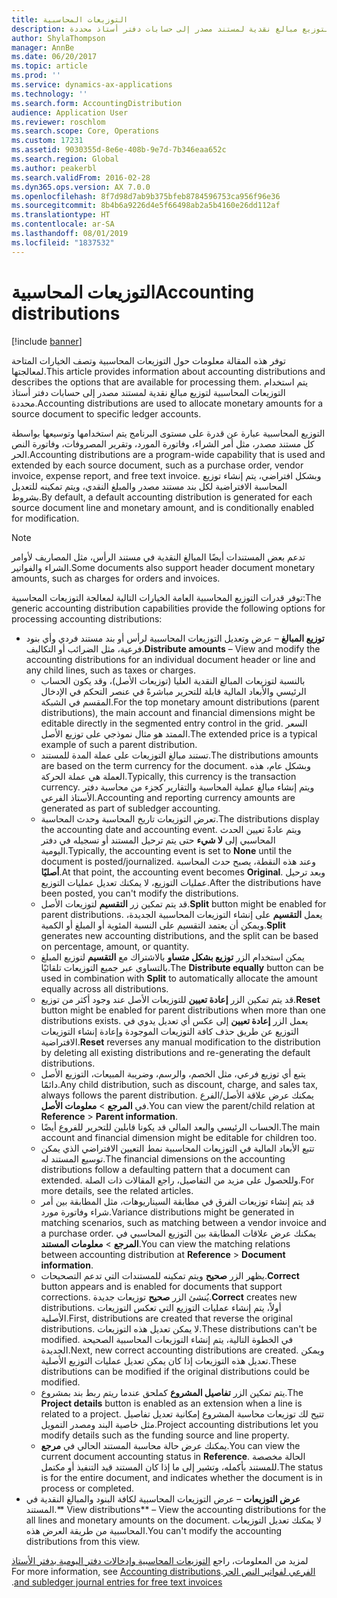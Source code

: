 ```yaml
---
title: التوزيعات المحاسبية
description: توفر هذه المقالة معلومات حول التوزيعات المحاسبية وتصف الخيارات المتاحة لمعالجتها. يتم استخدام التوزيعات المحاسبية لتوزيع مبالغ نقدية لمستند مصدر إلى حسابات دفتر أستاذ محددة.
author: ShylaThompson
manager: AnnBe
ms.date: 06/20/2017
ms.topic: article
ms.prod: ''
ms.service: dynamics-ax-applications
ms.technology: ''
ms.search.form: AccountingDistribution
audience: Application User
ms.reviewer: roschlom
ms.search.scope: Core, Operations
ms.custom: 17231
ms.assetid: 9030355d-8e6e-408b-9e7d-7b346eaa652c
ms.search.region: Global
ms.author: peakerbl
ms.search.validFrom: 2016-02-28
ms.dyn365.ops.version: AX 7.0.0
ms.openlocfilehash: 8f7d98d7ab9b375bfeb8784596753ca956f96e36
ms.sourcegitcommit: 8b4b6a9226d4e5f66498ab2a5b4160e26dd112af
ms.translationtype: HT
ms.contentlocale: ar-SA
ms.lasthandoff: 08/01/2019
ms.locfileid: "1837532"
---
```

# <a name="accounting-distributions"></a><span data-ttu-id="bc2c5-104">التوزيعات المحاسبية</span><span class="sxs-lookup"><span data-stu-id="bc2c5-104">Accounting distributions</span></span>

[!include [banner](../includes/banner.md)]

<span data-ttu-id="bc2c5-105">توفر هذه المقالة معلومات حول التوزيعات المحاسبية وتصف الخيارات المتاحة لمعالجتها.</span><span class="sxs-lookup"><span data-stu-id="bc2c5-105">This article provides information about accounting distributions and describes the options that are available for processing them.</span></span> <span data-ttu-id="bc2c5-106">يتم استخدام التوزيعات المحاسبية لتوزيع مبالغ نقدية لمستند مصدر إلى حسابات دفتر أستاذ محددة.</span><span class="sxs-lookup"><span data-stu-id="bc2c5-106">Accounting distributions are used to allocate monetary amounts for a source document to specific ledger accounts.</span></span> 

<span data-ttu-id="bc2c5-107">التوزيع المحاسبية عبارة عن قدرة على مستوى البرنامج يتم استخدامها وتوسيعها بواسطة كل مستند مصدر، مثل أمر الشراء، وفاتورة المورد، وتقرير المصروفات، وفاتورة النص الحر.</span><span class="sxs-lookup"><span data-stu-id="bc2c5-107">Accounting distributions are a program-wide capability that is used and extended by each source document, such as a purchase order, vendor invoice, expense report, and free text invoice.</span></span> <span data-ttu-id="bc2c5-108">وبشكل افتراضي، يتم إنشاء توزيع المحاسبة الافتراضية لكل بند مستند مصدر والمبلغ النقدي، ويتم تمكينه للتعديل بشروط.</span><span class="sxs-lookup"><span data-stu-id="bc2c5-108">By default, a default accounting distribution is generated for each source document line and monetary amount, and is conditionally enabled for modification.</span></span> 

> [!Note] 
> <span data-ttu-id="bc2c5-109">تدعم بعض المستندات أيضًا المبالغ النقدية في مستند الرأس، مثل المصاريف لأوامر الشراء والفواتير.</span><span class="sxs-lookup"><span data-stu-id="bc2c5-109">Some documents also support header document monetary amounts, such as charges for orders and invoices.</span></span> 

<span data-ttu-id="bc2c5-110">توفر قدرات التوزيع المحاسبية العامة الخيارات التالية لمعالجة التوزيعات المحاسبية:</span><span class="sxs-lookup"><span data-stu-id="bc2c5-110">The generic accounting distribution capabilities provide the following options for processing accounting distributions:</span></span>

-   <span data-ttu-id="bc2c5-111">**توزيع المبالغ** – عرض وتعديل التوزيعات المحاسبية لرأس أو بند مستند فردي وأي بنود فرعية، مثل الضرائب أو التكاليف.</span><span class="sxs-lookup"><span data-stu-id="bc2c5-111">**Distribute amounts** – View and modify the accounting distributions for an individual document header or line and any child lines, such as taxes or charges.</span></span>
    -   <span data-ttu-id="bc2c5-112">بالنسبة لتوزيعات المبالغ النقدية العليا (توزيعات الأصل)، وقد يكون الحساب الرئيسي والأبعاد المالية قابلة للتحرير مباشرةً في عنصر التحكم في الإدخال المقسم في الشبكة.</span><span class="sxs-lookup"><span data-stu-id="bc2c5-112">For the top monetary amount distributions (parent distributions), the main account and financial dimensions might be editable directly in the segmented entry control in the grid.</span></span> <span data-ttu-id="bc2c5-113">السعر الممتد هو مثال نموذجي على توزيع الأصل.</span><span class="sxs-lookup"><span data-stu-id="bc2c5-113">The extended price is a typical example of such a parent distribution.</span></span>
    -   <span data-ttu-id="bc2c5-114">تستند مبالغ التوزيعات على عملة المدة للمستند.</span><span class="sxs-lookup"><span data-stu-id="bc2c5-114">The distributions amounts are based on the term currency for the document.</span></span> <span data-ttu-id="bc2c5-115">وبشكل عام، هذه العملة هي عملة الحركة.</span><span class="sxs-lookup"><span data-stu-id="bc2c5-115">Typically, this currency is the transaction currency.</span></span> <span data-ttu-id="bc2c5-116">ويتم إنشاء مبالغ عملية المحاسبة والتقارير كجزء من محاسبة دفتر الأستاذ الفرعي.</span><span class="sxs-lookup"><span data-stu-id="bc2c5-116">Accounting and reporting currency amounts are generated as part of subledger accounting.</span></span>
    -   <span data-ttu-id="bc2c5-117">تعرض التوزيعات تاريخ المحاسبة وحدث المحاسبة.</span><span class="sxs-lookup"><span data-stu-id="bc2c5-117">The distributions display the accounting date and accounting event.</span></span> <span data-ttu-id="bc2c5-118">ويتم عادةً تعيين الحدث المحاسبي إلى **لا شيء** حتى يتم ترحيل المستند أو تسجيله في دفتر اليومية.</span><span class="sxs-lookup"><span data-stu-id="bc2c5-118">Typically, the accounting event is set to **None** until the document is posted/journalized.</span></span> <span data-ttu-id="bc2c5-119">وعند هذه النقطة، يصبح حدث المحاسبة **أصليًا**.</span><span class="sxs-lookup"><span data-stu-id="bc2c5-119">At that point, the accounting event becomes **Original**.</span></span> <span data-ttu-id="bc2c5-120">وبعد ترحيل عمليات التوزيع، لا يمكنك تعديل عمليات التوزيع.</span><span class="sxs-lookup"><span data-stu-id="bc2c5-120">After the distributions have been posted, you can't modify the distributions.</span></span>
    -   <span data-ttu-id="bc2c5-121">قد يتم تمكين زر **التقسيم** لتوزيعات الأصل.</span><span class="sxs-lookup"><span data-stu-id="bc2c5-121">**Split** button might be enabled for parent distributions.</span></span> <span data-ttu-id="bc2c5-122">يعمل **التقسيم** على إنشاء التوزيعات المحاسبية الجديدة، ويمكن أن يعتمد التقسيم على النسبة المئوية أو المبلغ أو الكمية.</span><span class="sxs-lookup"><span data-stu-id="bc2c5-122">**Split** generates new accounting distributions, and the split can be based on percentage, amount, or quantity.</span></span>
    -   <span data-ttu-id="bc2c5-123">يمكن استخدام الزر **‏‫توزيع بشكل متساو‬** بالاشتراك مع **التقسيم** لتوزيع المبلغ بالتساوي عبر جميع التوزيعات تلقائيًا.</span><span class="sxs-lookup"><span data-stu-id="bc2c5-123">The **Distribute equally** button can be used in combination with **Split** to automatically allocate the amount equally across all distributions.</span></span>
    -   <span data-ttu-id="bc2c5-124">قد يتم تمكين الزر **إعادة تعيين** للتوزيعات الأصل عند وجود أكثر من توزيع.</span><span class="sxs-lookup"><span data-stu-id="bc2c5-124">**Reset** button might be enabled for parent distributions when more than one distributions exists.</span></span> <span data-ttu-id="bc2c5-125">يعمل الزر **إعادة تعيين** إلى عكس أي تعديل يدوي في التوزيع عن طريق حذف كافة التوزيعات الموجودة وإعادة إنشاء التوزيعات الافتراضية.</span><span class="sxs-lookup"><span data-stu-id="bc2c5-125">**Reset** reverses any manual modification to the distribution by deleting all existing distributions and re-generating the default distributions.</span></span>
    -   <span data-ttu-id="bc2c5-126">يتبع أي توزيع فرعي، مثل الخصم، والرسم، وضريبة المبيعات، التوزيع الأصل دائمًا.</span><span class="sxs-lookup"><span data-stu-id="bc2c5-126">Any child distribution, such as discount, charge, and sales tax, always follows the parent distribution.</span></span> <span data-ttu-id="bc2c5-127">يمكنك عرض علاقة الأصل/الفرع في **المرجع** &gt; **معلومات الأصل**.</span><span class="sxs-lookup"><span data-stu-id="bc2c5-127">You can view the parent/child relation at **Reference** &gt; **Parent information**.</span></span>
    -   <span data-ttu-id="bc2c5-128">الحساب الرئيسي والبعد المالي قد يكونا قابلين للتحرير للفروع أيضًا.</span><span class="sxs-lookup"><span data-stu-id="bc2c5-128">The main account and financial dimension might be editable for children too.</span></span>
    -   <span data-ttu-id="bc2c5-129">تتبع الأبعاد المالية في التوزيعات المحاسبية نمط التعيين الافتراضي الذي يمكن توسيع المستند له.</span><span class="sxs-lookup"><span data-stu-id="bc2c5-129">The financial dimensions on the accounting distributions follow a defaulting pattern that a document can extended.</span></span> <span data-ttu-id="bc2c5-130">وللحصول على مزيد من التفاصيل، راجع المقالات ذات الصلة.</span><span class="sxs-lookup"><span data-stu-id="bc2c5-130">For more details, see the related articles.</span></span>
    -   <span data-ttu-id="bc2c5-131">قد يتم إنشاء توزيعات الفرق في مطابقة السيناريوهات، مثل المطابقة بين أمر شراء وفاتورة مورد.</span><span class="sxs-lookup"><span data-stu-id="bc2c5-131">Variance distributions might be generated in matching scenarios, such as matching between a vendor invoice and a purchase order.</span></span> <span data-ttu-id="bc2c5-132">يمكنك عرض علاقات المطابقة بين التوزيع المحاسبي في **المرجع** &gt; **معلومات المستند**.</span><span class="sxs-lookup"><span data-stu-id="bc2c5-132">You can view the matching relations between accounting distribution at **Reference** &gt; **Document information**.</span></span>
    -   <span data-ttu-id="bc2c5-133">يظهر الزر **صحيح** ويتم تمكينه للمستندات التي تدعم التصحيحات.</span><span class="sxs-lookup"><span data-stu-id="bc2c5-133">**Correct** button appears and is enabled for documents that support corrections.</span></span> <span data-ttu-id="bc2c5-134">يُنشئ الزر **صحيح** توزيعات جديدة.</span><span class="sxs-lookup"><span data-stu-id="bc2c5-134">**Correct** creates new distributions.</span></span> <span data-ttu-id="bc2c5-135">أولاً، يتم إنشاء عمليات التوزيع التي تعكس التوزيعات الأصلية.‬</span><span class="sxs-lookup"><span data-stu-id="bc2c5-135">First, distributions are created that reverse the original distributions.</span></span> <span data-ttu-id="bc2c5-136">لا يمكن تعديل هذه التوزيعات.</span><span class="sxs-lookup"><span data-stu-id="bc2c5-136">These distributions can't be modified.</span></span> <span data-ttu-id="bc2c5-137">في الخطوة التالية، يتم إنشاء التوزيعات المحاسبية الصحيحة الجديدة.‬</span><span class="sxs-lookup"><span data-stu-id="bc2c5-137">Next, new correct accounting distributions are created.</span></span> <span data-ttu-id="bc2c5-138">ويمكن تعديل هذه التوزيعات إذا كان يمكن تعديل عمليات التوزيع الأصلية.</span><span class="sxs-lookup"><span data-stu-id="bc2c5-138">These distributions can be modified if the original distributions could be modified.</span></span>
    -   <span data-ttu-id="bc2c5-139">يتم تمكين الزر **تفاصيل المشروع** كملحق عندما ريتم ربط بند بمشروع.</span><span class="sxs-lookup"><span data-stu-id="bc2c5-139">The **Project details** button is enabled as an extension when a line is related to a project.</span></span> <span data-ttu-id="bc2c5-140">تتيح لك توزيعات محاسبة المشروع إمكانية تعديل تفاصيل مثل خاصية البند ومصدر التمويل.</span><span class="sxs-lookup"><span data-stu-id="bc2c5-140">Project accounting distributions let you modify details such as the funding source and line property.</span></span>
    -   <span data-ttu-id="bc2c5-141">يمكنك عرض حالة محاسبة المستند الحالي في **مرجع**.</span><span class="sxs-lookup"><span data-stu-id="bc2c5-141">You can view the current document accounting status in **Reference**.</span></span> <span data-ttu-id="bc2c5-142">الحالة مخصصة للمستند بأكمله، وتشير إلى ما إذا كان المستند قيد التنفيذ أو مكتمل.‬</span><span class="sxs-lookup"><span data-stu-id="bc2c5-142">The status is for the entire document, and indicates whether the document is in process or completed.</span></span>
-   <span data-ttu-id="bc2c5-143">**عرض التوزيعات** – عرض التوزيعات المحاسبية لكافة البنود والمبالغ النقدية في المستند.</span><span class="sxs-lookup"><span data-stu-id="bc2c5-143">\*\* View distributions\*\* – View the accounting distributions for the all lines and monetary amounts on the document.</span></span> <span data-ttu-id="bc2c5-144">لا يمكنك تعديل التوزيعات المحاسبية من طريقة العرض هذه.</span><span class="sxs-lookup"><span data-stu-id="bc2c5-144">You can't modify the accounting distributions from this view.</span></span>


<span data-ttu-id="bc2c5-145">‏‫لمزيد من المعلومات، راجع [التوزيعات المحاسبية وإدخالات دفتر اليومية بدفتر الأستاذ الفرعي لفواتير النص الحر](accounting-distributions-subledger-journal-entries-vendor-invoices.md).</span><span class="sxs-lookup"><span data-stu-id="bc2c5-145">For more information, see [Accounting distributions and subledger journal entries for free text invoices](accounting-distributions-subledger-journal-entries-vendor-invoices.md).</span></span>


